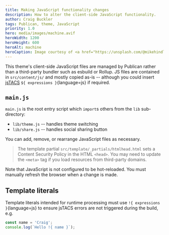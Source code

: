 ```yaml
---
title: Making JavaScript functionality changes
description: How to alter the client-side JavaScript functionality.
author: Craig Buckler
tags: Publican, theme, JavaScript
priority: 1.0
hero: media/images/machine.avif
heroWidth: 1200
heroHeight: 600
heroAlt: machine
heroCaption: Image courtesy of <a href="https://unsplash.com/@mikehindle">Mike Hindle</a>
---
```


This theme's client-side JavaScript files are managed by Publican rather than a third-party bundler such as esbuild or Rollup. JS files are contained in `src/content/js/` and mostly copied as-is -- although you could insert [jsTACS](https://publican.dev/docs/setup/jstacs/) `${ expressions }`{language=js} if required.


## `main.js`

`main.js` is the root entry script which `import`s others from the `lib` sub-directory:

* `lib/theme.js` -- handles theme switching
* `lib/share.js` -- handles social sharing button

You can add, remove, or rearrange JavaScript files as necessary.

> The template partial `src/template/_partials/htmlhead.html` sets a Content Security Policy in the HTML `<head>`. You may need to update the `<meta>` tag if you load resources from third-party domains.

Note that JavaScript is not configured to be hot-reloaded. You must manually refresh the browser when a change is made.


## Template literals

Template literals intended for runtime processing must use `!{ expressions }`{language=js} to ensure jsTACS errors are not triggered during the build, e.g.

```js
const name = 'Craig';
console.log(`Hello !{ name }`);
```
